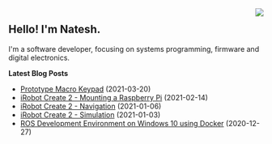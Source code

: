 <img src="https://github-readme-stats.vercel.app/api/top-langs/?username=nnarain&layout=compact" align="right">

Hello! I'm Natesh.
------------------

I'm a software developer, focusing on systems programming, firmware and digital electronics.

**Latest Blog Posts**

<!-- BLOG-POST-LIST:START -->
* [Prototype Macro Keypad](https://nnarain.github.io/2021/03/20/Prototype-Macro-Keypad.html) (2021-03-20)
* [iRobot Create 2 - Mounting a Raspberry Pi](https://nnarain.github.io/2021/02/14/iRobot-Create-2-Mounting-a-Raspberry-Pi.html) (2021-02-14)
* [iRobot Create 2 - Navigation](https://nnarain.github.io/2021/01/06/iRobot-Create-2-Navigation.html) (2021-01-06)
* [iRobot Create 2 - Simulation](https://nnarain.github.io/2021/01/03/iRobot-Create-2-Simulation.html) (2021-01-03)
* [ROS Development Environment on Windows 10 using Docker](https://nnarain.github.io/2020/12/27/ROS-Development-Environment-on-Windows-10-using-Docker.html) (2020-12-27)

<!-- BLOG-POST-LIST:END -->
